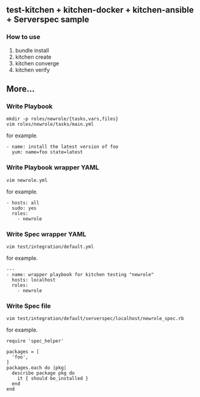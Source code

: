 ## test-kitchen + kitchen-docker + kitchen-ansible + Serverspec sample

### How to use

1. bundle install
2. kitchen create
3. kitchen converge
4. kitchen verify

## More...

### Write Playbook

~~~
mkdir -p roles/newrole/{tasks,vars,files}
vim roles/newrole/tasks/main.yml
~~~

for example.

~~~
- name: install the latest version of foo
  yum: name=foo state=latest
~~~

### Write Playbook wrapper YAML

~~~
vim newrole.yml
~~~

for example.

~~~
- hosts: all
  sudo: yes
  roles:
    - newrole
~~~

### Write Spec wrapper YAML

~~~
vim test/integration/default.yml
~~~

for example.

~~~
---
- name: wrapper playbook for kitchen testing "newrole"
  hosts: localhost
  roles:
    - newrole
~~~

### Write Spec file

~~~
vim test/integration/default/serverspec/localhost/newrole_spec.rb
~~~

for example.

~~~
require 'spec_helper'

packages = [
  'foo',
]
packages.each do |pkg|
  describe package pkg do
    it { should be_installed }
  end
end
~~~
